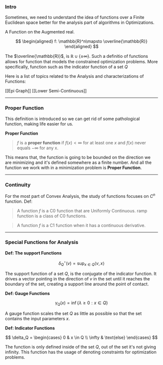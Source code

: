 ### **Intro**

Sometimes, we need to understand the idea of functions over a Finite Euclidean space better for the analysis part of algorithms in Optimizations. 

A Function on the Augmented real. 

$$
\begin{aligned}
    f: \mathbb{R}^n\mapsto \overline{\mathbb{R}}
\end{aligned}
$$

The $\overline{\mathbb{R}}$, is $\mathbb{R}\cup \{\pm\infty\}$. Such a definitio of functions allows for function that models the constrained optimization problems. More specifically, function such as the indicator function of a set $Q$

Here is a list of topics related to the Analysis and characterizations of Functions: 

[[Epi Graph]]
[[Lower Semi-Continuous]]


---
### **Proper Function**

This definition is introduced so we can get rid of some pathological function, making life easier for us. 

**Proper Function**

> $f$ is a **proper function** if $f(x) < \infty$ for at least one $x$ and $f(x)$ never equals $-\infty$ for any x. 

This means that, the function is going to be bounded on the direction we are minimizing and it's defined somewhere as a finite number. And all the function we work with in a minimization problem is **Proper Function**. 

---
### **Continuity**


For the most part of Convex Analysis, the study of functions focuses on $C^n$ function. Def: 

> A function $f$ is a C0 function that are Uniformly Continuous. ramp function is a class of C0 functions. 

> A function $f$ is a C1 function when it has a continuous derivative. 

---
### **Special Functions for Analysis**

**Def: The support Functions**

$$
\delta^\star_Q(v) = 
\sup_{x \in Q}\langle v, x\rangle
$$

The support function of a set $Q$, is the conjugate of the indicator function. It drives a vector pointing in the direction of $v$ in the set until it reaches the boundary of the set, creating a support line around the point of contact. 


**Def: Gauge Functions**

$$
\gamma_Q(x) = \inf \left\lbrace
    \lambda \ge 0: x\in Q
\right\rbrace
$$

A gauge function scales the set $Q$ as little as possible so that the set contains the input parameters $x$. 

**Def: Indicator Functions**

$$
\delta_Q = 
\begin{cases}
    0 & x \in Q
    \\
    \infty   & \text{else}
\end{cases}
$$

The function is only defined inside of the set $Q$, out of the set it's not giving infinity. This function has the usage of denoting constraints for optimization problems. 